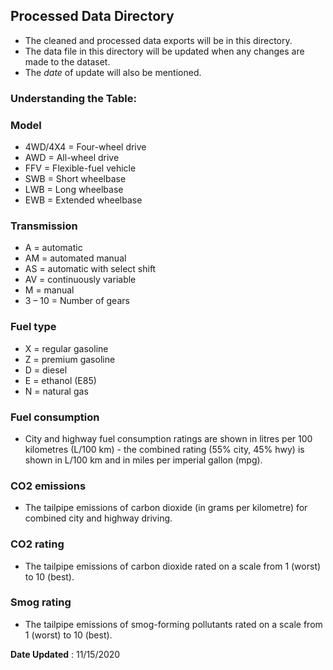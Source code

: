 ## Processed Data Directory

- The cleaned and processed data exports will be in this directory.
- The data file in this directory will be updated when any changes are made to the dataset. 
- The *date* of update will also be mentioned. 


### Understanding the Table: 

### Model
- 4WD/4X4 = Four-wheel drive
- AWD = All-wheel drive
- FFV = Flexible-fuel vehicle
- SWB = Short wheelbase
- LWB = Long wheelbase
- EWB = Extended wheelbase

### Transmission
- A = automatic
- AM = automated manual
- AS = automatic with select shift
- AV = continuously variable
- M = manual
- 3 – 10 = Number of gears

### Fuel type
- X = regular gasoline
- Z = premium gasoline
- D = diesel
- E = ethanol (E85)
- N = natural gas


### Fuel consumption
- City and highway fuel consumption ratings are shown in litres per 100 kilometres (L/100 km) - the combined rating (55% city, 45% hwy) is shown in L/100 km and in miles per imperial gallon (mpg).

### CO2 emissions
- The tailpipe emissions of carbon dioxide (in grams per kilometre) for combined city and highway driving.

### CO2 rating
- The tailpipe emissions of carbon dioxide rated on a scale from 1 (worst) to 10 (best).

### Smog rating
- The tailpipe emissions of smog-forming pollutants rated on a scale from 1 (worst) to 10 (best).



**Date Updated** : 11/15/2020